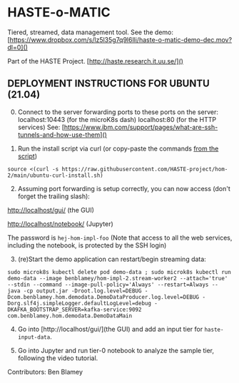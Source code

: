 # HASTE-o-MATIC

Tiered, streamed, data management tool. 
See the demo: [https://www.dropbox.com/s/lz5l35g7q9l6lli/haste-o-matic-demo-dec.mov?dl=0]()

Part of the HASTE Project. [http://haste.research.it.uu.se/]()

## DEPLOYMENT INSTRUCTIONS FOR UBUNTU (21.04)

0. Connect to the server forwarding ports to these ports on the server:
  localhost:10443 (for the microK8s dash)
  localhost:80 (for the HTTP services)
See: [https://www.ibm.com/support/pages/what-are-ssh-tunnels-and-how-use-them]()

1. Run the install script via curl (or copy-paste the commands [from the script](ubuntu-curl-install.sh))
```
source <(curl -s https://raw.githubusercontent.com/HASTE-project/hom-2/main/ubuntu-curl-install.sh)
```

2. Assuming port forwarding is setup correctly, you can now access (don't forget the trailing slash):

[http://localhost/gui/]() (the GUI)

[http://localhost/notebook/]() (Jupyter) 

The password is `hej-hom-impl-foo` (Note that access to all the web services, including the notebook, is protected by the SSH login)

3. (re)Start the demo application can restart/begin streaming data:
```
sudo microk8s kubectl delete pod demo-data ; sudo microk8s kubectl run demo-data --image benblamey/hom-impl-2.stream-worker2 --attach='true' --stdin --command --image-pull-policy='Always' --restart=Always -- java -cp output.jar -Droot.log.level=DEBUG -Dcom.benblamey.hom.demodata.DemoDataProducer.log.level=DEBUG -Dorg.slf4j.simpleLogger.defaultLogLevel=debug -DKAFKA_BOOTSTRAP_SERVER=kafka-service:9092 com.benblamey.hom.demodata.DemoDataMain
```

4. Go into [http://localhost/gui/](the GUI) and add an input tier for `haste-input-data`.

5. Go into Jupyter and run tier-0 notebook to analyze the sample tier, following the video tutorial.



Contributors: Ben Blamey